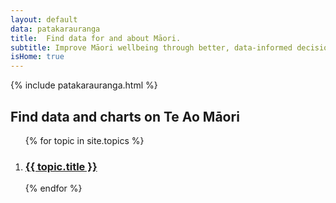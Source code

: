 ```yaml
---
layout: default
data: patakarauranga
title:  Find data for and about Māori.
subtitle: Improve Māori wellbeing through better, data-informed decisions.
isHome: true
---
```


{% include patakarauranga.html %}

<section class="gray-bg">
    <div class="content wrapper">
        <h2 class="section-heading">Find data and charts on Te Ao Māori</h2>
        <a name="topics"></a>
        <ol class="post-card-box clearfix">
            {% for topic in site.topics %}
                <li>
                    <div class="post-card">
                        <a href="{{ topic.link }}" class="post-card-image" style="background-image: url( '{{site.baseurl}}/assets/img/list/{{ topic.data }}.jpg' )"></a>
                        <div class="post-card-body">
                            <a href="{{ topic.link }}" class="post-card-link"><h3 class="post-card-title">{{ topic.title }}</h3></a>
                        </div>
                    </div>
                </li>
            {% endfor %} 
        </ol>
    </div>
</section>
